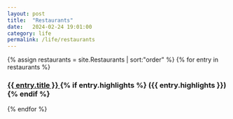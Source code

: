 ```yaml
---
layout: post
title:  "Restaurants"
date:   2024-02-24 19:01:00
category: life
permalink: /life/restaurants
---
```

{% assign restaurants = site.Restaurants | sort:"order" %}
{% for entry in restaurants %}
  <h3>
    <a href="{{site.baseurl}}{{entry.url}}">
      {{ entry.title }}
    </a>
  {% if entry.highlights %}
    ({{ entry.highlights }})
  {% endif %}
  </h3>
{% endfor %}